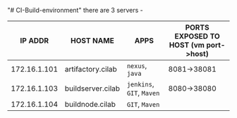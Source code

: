 "# CI-Build-environment" 
there are 3 servers - 

  
  | IP ADDR     | HOST NAME | APPS | PORTS EXPOSED TO HOST (vm port->host) |
  | ------------- | ------------- | ----- | ----- |
  | 172.16.1.101 | artifactory.cilab | `nexus`, `java` | 8081->38081 |
  | 172.16.1.103 | buildserver.cilab| `jenkins`, `GIT`, `Maven` | 8080->38080 |
  | 172.16.1.104 | buildnode.cilab | `GIT`, `Maven` |
